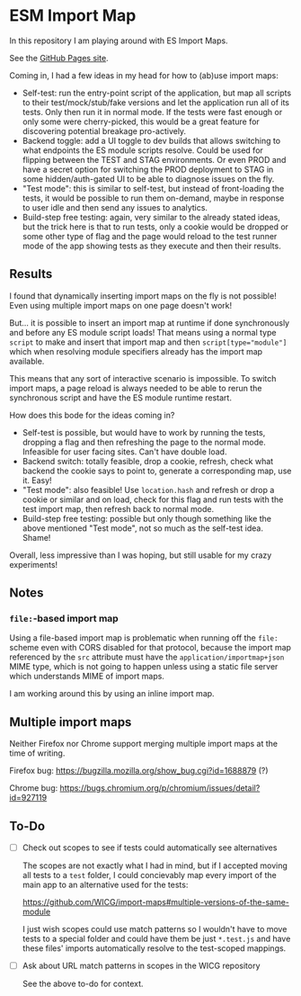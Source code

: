# ESM Import Map

In this repository I am playing around with ES Import Maps.

See the [GitHub Pages site](https://tomashubelbauer.github.io/esm-import-map).

Coming in, I had a few ideas in my head for how to (ab)use import maps:

- Self-test: run the entry-point script of the application, but map all scripts
  to their test/mock/stub/fake versions and let the application run all of its
  tests.
  Only then run it in normal mode.
  If the tests were fast enough or only some were cherry-picked, this would be a
  great feature for discovering potential breakage pro-actively.
- Backend toggle: add a UI toggle to dev builds that allows switching to what
  endpoints the ES module scripts resolve.
  Could be used for flipping between the TEST and STAG environments.
  Or even PROD and have a secret option for switching the PROD deployment to
  STAG in some hidden/auth-gated UI to be able to diagnose issues on the fly.
- "Test mode": this is similar to self-test, but instead of front-loading the
  tests, it would be possible to run them on-demand, maybe in response to user
  idle and then send any issues to analytics.
- Build-step free testing: again, very similar to the already stated ideas, but
  the trick here is that to run tests, only a cookie would be dropped or some
  other type of flag and the page would reload to the test runner mode of the
  app showing tests as they execute and then their results.

## Results

I found that dynamically inserting import maps on the fly is not possible! Even
using multiple import maps on one page doesn't work!

But… it is possible to insert an import map at runtime if done synchronously and
before any ES module script loads! That means using a normal type `script` to
make and insert that import map and then `script[type="module"]` which when
resolving module specifiers already has the import map available.

This means that any sort of interactive scenario is impossible. To switch import
maps, a page reload is always needed to be able to rerun the synchronous script
and have the ES module runtime restart.

How does this bode for the ideas coming in?

- Self-test is possible, but would have to work by running the tests, dropping a
  flag and then refreshing the page to the normal mode. Infeasible for user
  facing sites. Can't have double load.
- Backend switch: totally feasible, drop a cookie, refresh, check what backend
  the cookie says to point to, generate a corresponding map, use it. Easy!
- "Test mode": also feasible! Use `location.hash` and refresh or drop a cookie
  or similar and on load, check for this flag and run tests with the test import
  map, then refresh back to normal mode.
- Build-step free testing: possible but only though something like the above
  mentioned "Test mode", not so much as the self-test idea. Shame!

Overall, less impressive than I was hoping, but still usable for my crazy
experiments!

## Notes

### `file:`-based import map

Using a file-based import map is problematic when running off the `file:` scheme
even with CORS disabled for that protocol, because the import map referenced by
the `src` attribute must have the `application/importmap+json` MIME type, which
is not going to happen unless using a static file server which understands MIME
of import maps.

I am working around this by using an inline import map.

## Multiple import maps

Neither Firefox nor Chrome support merging multiple import maps at the time of
writing.

Firefox bug: https://bugzilla.mozilla.org/show_bug.cgi?id=1688879 (?)

Chrome bug: https://bugs.chromium.org/p/chromium/issues/detail?id=927119

## To-Do

- [ ] Check out scopes to see if tests could automatically see alternatives

  The scopes are not exactly what I had in mind, but if I accepted moving all
  tests to a `test` folder, I could concievably map every import of the main app
  to an alternative used for the tests:

  https://github.com/WICG/import-maps#multiple-versions-of-the-same-module

  I just wish scopes could use match patterns so I wouldn't have to move tests
  to a special folder and could have them be just `*.test.js` and have these
  files' imports automatically resolve to the test-scoped mappings.

- [ ] Ask about URL match patterns in scopes in the WICG repository

  See the above to-do for context.
